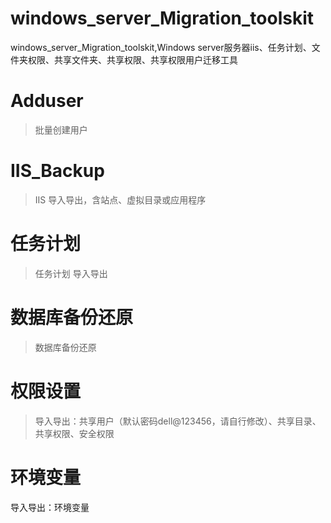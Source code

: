 # windows_server_Migration_toolskit
windows_server_Migration_toolskit,Windows server服务器iis、任务计划、文件夹权限、共享文件夹、共享权限、共享权限用户迁移工具

# Adduser
> 批量创建用户

# IIS_Backup
> IIS 导入导出，含站点、虚拟目录或应用程序

# 任务计划
> 任务计划 导入导出
# 数据库备份还原
> 数据库备份还原 

# 权限设置
> 导入导出：共享用户（默认密码dell@123456，请自行修改）、共享目录、共享权限、安全权限
# 环境变量
导入导出：环境变量
